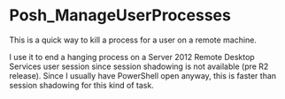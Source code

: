 Posh_ManageUserProcesses
========================

This is a quick way to kill a process for a user on a remote machine.

I use it to end a hanging process on a Server 2012 Remote Desktop Services user session since session shadowing is not available (pre R2 release). Since I usually have PowerShell open anyway, this is faster than session shadowing for this kind of task.
